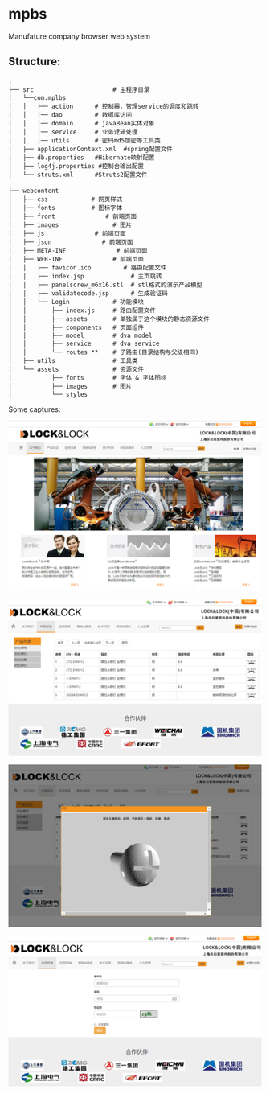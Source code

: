 # mpbs
Manufature company browser web system
## Structure:
```
.
├── src                      # 主程序目录
│   └──com.mplbs
│   │   ├── action      # 控制器，管理service的调度和跳转
│   │   │── dao         # 数据库访问
│   │   │── domain      # javaBean实体对象
│   │   │── service     # 业务逻辑处理
│   │   │── utils       # 密码md5加密等工具类
│   ├── applicationContext.xml  #spring配置文件
│   ├── db.properties   #Hibernate映射配置
│   ├── log4j.properties #控制台输出配置
│   └── struts.xml      #Struts2配置文件

├── webcontent
│   ├── css            # 网页样式
│   ├── fonts          # 图标字体
│   ├── front              # 前端页面
│   ├── images               # 图片
│   ├── js              # 前端页面
│   ├── json              # 前端页面
│   ├── META-INF              # 前端页面
│   ├── WEB-INF              # 前端页面
│   │   ├── favicon.ico         # 路由配置文件
│   │   ├── index.jsp             # 主页跳转
│   │   ├── panelscrew_m6x16.stl  # stl格式的演示产品模型
│   │   ├── validatecode.jsp      # 生成验证码
│   │   └── Login            # 功能模块
│   │       ├── index.js     # 路由配置文件
│   │       ├── assets       # 单独属于这个模块的静态资源文件
│   │       ├── components   # 页面组件
│   │       ├── model        # dva model
│   │       ├── service      # dva service
│   │       └── routes **    # 子路由(目录结构与父级相同)
│   ├── utils                # 工具类
│   └── assets               # 资源文件
│           ├── fonts        # 字体 & 字体图标
│           ├── images       # 图片
│           └── styles   
```

Some captures:

![image](https://github.com/toyujun/mpbs/blob/back1/WebContent/images/example1.png)


![image](https://github.com/toyujun/mpbs/blob/back1/WebContent/images/example2.png)


![image](https://github.com/toyujun/mpbs/blob/back1/WebContent/images/example3.png)


![image](https://github.com/toyujun/mpbs/blob/back1/WebContent/images/example4.png)

